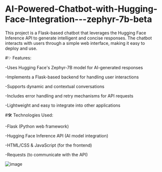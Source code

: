 # AI-Powered-Chatbot-with-Hugging-Face-Integration---zephyr-7b-beta
This project is a Flask-based chatbot that leverages the Hugging Face Inference API to generate intelligent and concise responses. The chatbot interacts with users through a simple web interface, making it easy to deploy and use.

#✨ Features:

-Uses Hugging Face's Zephyr-7B model for AI-generated responses

-Implements a Flask-based backend for handling user interactions

-Supports dynamic and contextual conversations

-Includes error handling and retry mechanisms for API requests

-Lightweight and easy to integrate into other applications

#🛠️ Technologies Used:

-Flask (Python web framework)

-Hugging Face Inference API (AI model integration)

-HTML/CSS & JavaScript (for the frontend)

-Requests (to communicate with the API)

![image](https://github.com/user-attachments/assets/b411f371-ba2e-45c3-8d4e-01a56b87357f)
